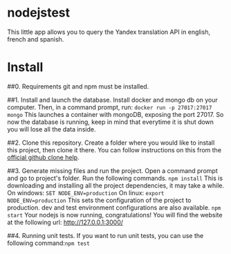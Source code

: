 # nodejstest
This little app allows you to query the Yandex translation API in english,
french and spanish.

# Install
##0. Requirements
git and npm must be installed.

##1. Install and launch the database.
Install docker and mongo db on your computer.
Then, in a command prompt, run: `docker run -p 27017:27017 mongo`
This launches a container with mongoDB, exposing the port 27017.
So now the database is running, keep in mind that everytime it is shut down you
will lose all the data inside.

##2. Clone this repository.
Create a folder where you would like to install this project, then clone it there.
You can follow instructions on this from the [official github clone help](https://help.github.com/articles/cloning-a-repository/).

##3. Generate missing files and run the project.
Open a command prompt and go to project's folder.
Run the following commands.
`npm install`
This is downloading and installing all the project dependencies, it may take a while.
On windows:
`SET NODE_ENV=production`
On linux:
`export NODE_ENV=production`
This sets the configuration of the project to production. dev and test environment configurations are also available.
`npm start`
Your nodejs is now running, congratulations!
You will find the website at the following url: http://127.0.0.1:3000/

##4. Running unit tests.
If you want to run unit tests, you can use the following command:`npm test`
